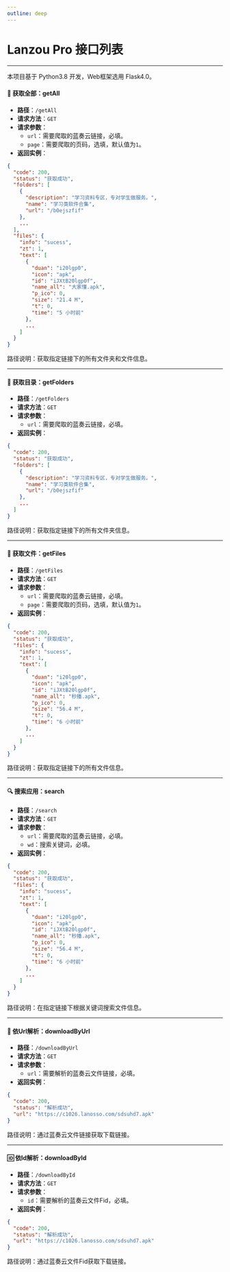 ```yaml
---
outline: deep
---
```


<Badge type="danger" text="v1.0.0 - For beta" xmlns="yes"></Badge>

# Lanzou Pro 接口列表

***

本项目基于 Python3.8 开发，Web框架选用 Flask4.0。

#### 🤡 获取全部：getAll

- **路径**：`/getAll`
- **请求方法**：`GET`
- **请求参数**：
    - `url`：需要爬取的蓝奏云链接，必填。
    - `page`：需要爬取的页码，选填，默认值为`1`。
- **返回实例**：

```json
{
  "code": 200,
  "status": "获取成功",
  "folders": [
    {
      "description": "学习资料专区，专对学生做服务。",
      "name": "学习类软件合集",
      "url": "/b0ejszfif"
    },
    ...
  ],
  "files": {
    "info": "sucess",
    "zt": 1,
    "text": [
      {
        "duan": "i20lgp0",
        "icon": "apk",
        "id": "iJXtB20lgp0f",
        "name_all": "大家懂.apk",
        "p_ico": 0,
        "size": "21.4 M",
        "t": 0,
        "time": "5 小时前"
      },
      ...
    ]
  }
}
```

路径说明：获取指定链接下的所有文件夹和文件信息。


***

#### 📂 获取目录：getFolders

- **路径**：`/getFolders`
- **请求方法**：`GET`
- **请求参数**：
    - `url`：需要爬取的蓝奏云链接，必填。
- **返回实例**：

```json
{
  "code": 200,
  "status": "获取成功",
  "folders": [
    {
      "description": "学习资料专区，专对学生做服务。",
      "name": "学习类软件合集",
      "url": "/b0ejszfif"
    },
    ...
  ]
}
```

路径说明：获取指定链接下的所有文件夹信息。

***

#### 📄 获取文件：getFiles

- **路径**：`/getFiles`
- **请求方法**：`GET`
- **请求参数**：
    - `url`：需要爬取的蓝奏云链接，必填。
    - `page`：需要爬取的页码，选填，默认值为`1`。
- **返回实例**：

```json
{
  "code": 200,
  "status": "获取成功",
  "files": {
    "info": "sucess",
    "zt": 1,
    "text": [
      {
        "duan": "i20lgp0",
        "icon": "apk",
        "id": "iJXtB20lgp0f",
        "name_all": "秒播.apk",
        "p_ico": 0,
        "size": "56.4 M",
        "t": 0,
        "time": "6 小时前"
      },
      ...
    ]
  }
}
```

路径说明：获取指定链接下的所有文件信息。

***

#### 🔍 搜索应用：search

- **路径**：`/search`
- **请求方法**：`GET`
- **请求参数**：
    - `url`：需要爬取的蓝奏云链接，必填。
    - `wd`：搜索关键词，必填。
- **返回实例**：

```json
{
  "code": 200,
  "status": "获取成功",
  "files": {
    "info": "sucess",
    "zt": 1,
    "text": [
      {
        "duan": "i20lgp0",
        "icon": "apk",
        "id": "iJXtB20lgp0f",
        "name_all": "秒播.apk",
        "p_ico": 0,
        "size": "56.4 M",
        "t": 0,
        "time": "6 小时前"
      },
      ...
    ]
  }
}
```

路径说明：在指定链接下根据关键词搜索文件信息。

***

#### 🔗 依Url解析：downloadByUrl

- **路径**：`/downloadByUrl`
- **请求方法**：`GET`
- **请求参数**：
    - `url`：需要解析的蓝奏云文件链接，必填。
- **返回实例**：

```json
{
  "code": 200,
  "status": "解析成功",
  "url": "https://c1026.lanosso.com/sdsuhd7.apk"
}
```

路径说明：通过蓝奏云文件链接获取下载链接。

***

#### 🆔 依Id解析：downloadById

- **路径**：`/downloadById`
- **请求方法**：`GET`
- **请求参数**：
    - `id`：需要解析的蓝奏云文件Fid，必填。
- **返回实例**：

```json
{
  "code": 200,
  "status": "解析成功",
  "url": "https://c1026.lanosso.com/sdsuhd7.apk"
}
```

路径说明：通过蓝奏云文件Fid获取下载链接。